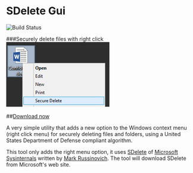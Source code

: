 SDelete Gui
===========

![Build Status](https://ci.appveyor.com/api/projects/status/github/Tulpep/SDelete-Gui)

###Securely delete files with right click
![Gui](Screenshots/RightClick.png)

##[Download now](https://github.com/Tulpep/SDelete-Gui/releases/download/V1.0/SDelete-Gui.exe)


A very simple utility that adds a new option to the Windows context menu (right click menu) for securely deleting files and folders, using a United States Department of Defense compliant algorithm.

This tool only adds the right menu option, it uses [SDelete](http://technet.microsoft.com/en-us/sysinternals/bb897443.aspx) of [Microsoft Sysinternals](http://technet.microsoft.com/en-us/sysinternals/bb545021.aspx) written by [Mark Russinovich](http://blogs.technet.com/b/markrussinovich/). The tool will download SDelete from Microsoft's web site.
